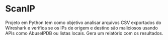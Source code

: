 # ScanIP
Projeto em Python tem como objetivo analisar arquivos CSV exportados do Wireshark e verifica se os IPs de origem e destino são maliciosos usando APIs como AbuseIPDB ou listas locais. Gera um relatório com os resultados.
